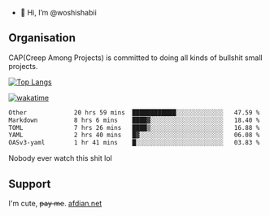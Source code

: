 - 👋 Hi, I’m @woshishabii

## Organisation

CAP(Creep Among Projects) is committed to doing all kinds of bullshit small projects.

[![Top Langs](https://github-readme-stats.vercel.app/api/top-langs/?username=woshishabii&layout=compact)](https://github.com/anuraghazra/github-readme-stats)

[![wakatime](https://wakatime.com/badge/user/34d02784-acc1-4a16-82d7-33fdb53c4ed6.svg)](https://wakatime.com/@34d02784-acc1-4a16-82d7-33fdb53c4ed6)


<!--START_SECTION:waka-->

```txt
Other             20 hrs 59 mins  ████████████░░░░░░░░░░░░░   47.59 %
Markdown          8 hrs 6 mins    ████▓░░░░░░░░░░░░░░░░░░░░   18.40 %
TOML              7 hrs 26 mins   ████▒░░░░░░░░░░░░░░░░░░░░   16.88 %
YAML              2 hrs 40 mins   █▓░░░░░░░░░░░░░░░░░░░░░░░   06.08 %
OASv3-yaml        1 hr 41 mins    █░░░░░░░░░░░░░░░░░░░░░░░░   03.83 %
```

<!--END_SECTION:waka-->

Nobody ever watch this shit lol

## Support
I'm cute, ~~pay me~~.
[afdian.net](https://afdian.com/a/woshishabi)

<!---
woshishabii/woshishabii is a ✨ special ✨ repository because its `README.md` (this file) appears on your GitHub profile.
You can click the Preview link to take a look at your changes.
--->
